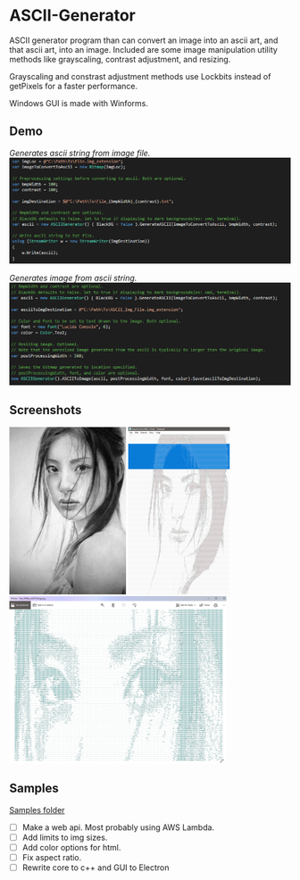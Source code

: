 # ASCII-Generator

ASCII generator program than can convert an image into an ascii art, and that ascii art, into an image. 
Included are some image manipulation utility methods like grayscaling, contrast adjustment, and resizing.

Grayscaling and constrast adjustment methods use Lockbits instead of getPixels for a faster performance.

Windows GUI is made with Winforms.

## Demo

*Generates ascii string from image file.*
<img src="Core/Demo/README/ImgToASCII.PNG" alt="ImgToASCII">

*Generates image from ascii string.*
<img src="Core/Demo/README/ASCIIToImg.PNG" alt="ASCIIToImg">

## Screenshots

<img src="Core/Demo/README/Original.png" height="300" alt="Original"> <img src="Core/Demo/README/Text.PNG" height="300" alt="asciiTextFile"> <img src="Core/Demo/README/img.PNG" height="300" alt="asciiStringToImg">

## Samples

[Samples folder](https://github.com/jnpco/ASCII-art/tree/master/ASCII-art/Demo/Samples)

- [ ] Make a web api. Most probably using AWS Lambda.
- [ ] Add limits to img sizes.
- [ ] Add color options for html.
- [ ] Fix aspect ratio.
- [ ] Rewrite core to c++ and GUI to Electron
